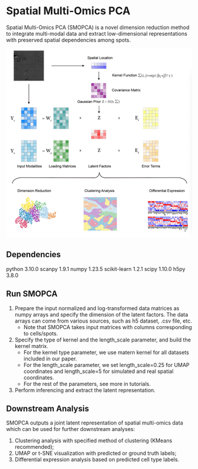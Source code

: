 # Spatial Multi-Omics PCA

Spatial Multi-Omics PCA (SMOPCA) is a novel dimension reduction method to integrate multi-modal data and extract low-dimensional representations with preserved spatial dependencies among spots.

<img src="img/fig1.jpg" alt="fig1" style="zoom:50%;" />

## Dependencies

python 3.10.0
scanpy 1.9.1
numpy 1.23.5
scikit-learn 1.2.1
scipy 1.10.0
h5py 3.8.0

## Run SMOPCA

1. Prepare the input normalized and log-transformed data matrices as numpy arrays and specify the dimension of the latent factors. The data arrays can come from various sources, such as h5 dataset, .csv file, etc.
   - Note that SMOPCA takes input matrices with columns corresponding to cells/spots.
2. Specify the type of kernel and the length_scale parameter, and build the kernel matrix.
   - For the kernel type parameter, we use matern kernel for all datasets included in our paper.
   - For the length_scale parameter, we set length_scale=0.25 for UMAP coordinates and length_scale=5 for simulated and real spatial coordinates.
   - For the rest of the parameters, see more in tutorials.
3. Perform inferencing and extract the latent representation.

## Downstream Analysis

SMOPCA outputs a joint latent representation of spatial multi-omics data which can be used for further downstream analyses:

1. Clustering analysis with specified method of clustering (KMeans recommended);
2. UMAP or t-SNE visualization with predicted or ground truth labels;
3. Differential expression analysis based on predicted cell type labels.